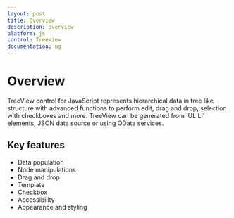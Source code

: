 ```yaml
---
layout: post
title: Overview
description: overview 
platform: js
control: TreeView
documentation: ug
---
```



# Overview

TreeView control for JavaScript represents hierarchical data in tree like structure with advanced functions to perform edit, drag and drop, selection with checkboxes and more. TreeView can be generated from ‘UL LI’ elements, JSON data source or using OData services.

## Key features

* Data population
* Node manipulations
* Drag and drop
* Template
* Checkbox
* Accessibility
* Appearance and styling

